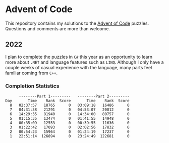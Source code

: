 # Advent of Code

This repository contains my solutions to the [Advent of Code](https://adventofcode.com/) puzzles.
Questions and comments are more than welcome.

## 2022

I plan to complete the puzzles in `C#` this year as an opportunity to learn more about `.NET` and language features such as `LINQ`.
Although I only have a couple weeks of casual experience with the language, many parts feel familiar coming from `C++`.

### Completion Statistics

          --------Part 1---------   --------Part 2---------
    Day       Time    Rank  Score       Time    Rank  Score
      8   02:37:57   18765      0   03:09:18   16486      0
      7   04:31:38   21291      0   04:53:07   20812      0
      6   14:29:35   81940      0   14:34:00   80757      0
      5   01:15:35   13474      0   01:41:55   14948      0
      4   00:35:09   12553      0   00:39:55   11636      0
      3   01:22:42   17093      0   02:02:56   17832      0
      2   00:54:23   15964      0   01:24:19   17237      0
      1   22:51:14  126894      0   23:24:49  122681      0
